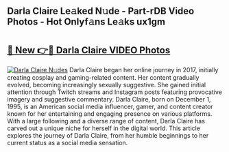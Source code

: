 ## Darla Claire Le𝚊ked N𝚞de - Part-rDB Video Photos - Hot Onlyf𝚊ns Le𝚊ks ux1gm

# <h2><a href="http://ab47600.deff.icu/?id=Darla+Claire">🔗 New 👉🔴 Darla Claire VIDEO Photos</a></h2>

[![Darla Claire N𝚞des](https://i.imgur.com/rIISA9y.gif)](http://ab47600.deff.icu/?id=Darla+Claire)
Darla Claire began her online journey in 2017, initially creating cosplay and gaming-related content. Her content gradually evolved, becoming increasingly sexually suggestive. She gained initial attention through Twitch streams and Instagram posts featuring provocative imagery and suggestive commentary. Darla Claire, born on December 1, 1995, is an American social media influencer, gamer, and content creator known for her entertaining and engaging presence on various platforms. With a large following and a diverse range of content, Darla Claire has carved out a unique niche for herself in the digital world. This article explores the journey of Darla Claire, from her humble beginnings to her current status as a social media sensation.
